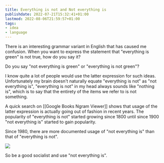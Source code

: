 ```yaml
---
title: Everything is not and Not everything is
publishdate: 2022-07-21T15:32:41+01:00
lastmod: 2022-08-06T21:59:57+01:00
tags: 
- idea
- language
---
```








There is an interesting grammar variant in English that has caused me confusion. When you want to express the statement that "everything is green" is not true, how do you say it?



Do you say "not everything is green" or "everything is not green"? 



I know quite a lot of people would use the latter expression for such ideas. Unfortunately my brain doesn't naturally equate "everything is not" as "not everything is", "everything is not" in my head always sounds like "nothing is", which is to say that the entirety of the items we refer to is not something. 



A quick search on [[Google Books Ngram Viewer]] shows that usage of the latter expression is actually going out of fashion in recent years. The popularity of "everything is not" started growing since 1800 until since 1900 "not everything is" started to gain popularity. 



Since 1980, there are more documented usage of "not everything is" than that of "everything is not".



![](https://i.imgur.com/Z1VCNUD.png)



So be a good socialist and use "not everything is".



